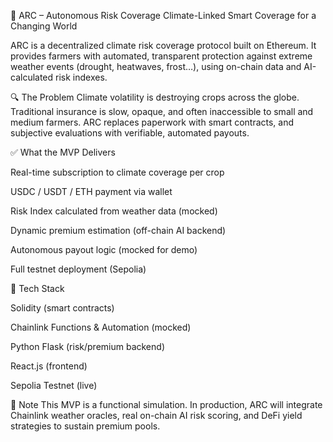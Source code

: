 🌾 ARC – Autonomous Risk Coverage
Climate-Linked Smart Coverage for a Changing World

ARC is a decentralized climate risk coverage protocol built on Ethereum.
It provides farmers with automated, transparent protection against extreme weather events (drought, heatwaves, frost…), using on-chain data and AI-calculated risk indexes.

🔍 The Problem
Climate volatility is destroying crops across the globe.
Traditional insurance is slow, opaque, and often inaccessible to small and medium farmers.
ARC replaces paperwork with smart contracts, and subjective evaluations with verifiable, automated payouts.

✅ What the MVP Delivers

Real-time subscription to climate coverage per crop

USDC / USDT / ETH payment via wallet

Risk Index calculated from weather data (mocked)

Dynamic premium estimation (off-chain AI backend)

Autonomous payout logic (mocked for demo)

Full testnet deployment (Sepolia)

🧱 Tech Stack

Solidity (smart contracts)

Chainlink Functions & Automation (mocked)

Python Flask (risk/premium backend)

React.js (frontend)

Sepolia Testnet (live)

📘 Note
This MVP is a functional simulation.
In production, ARC will integrate Chainlink weather oracles, real on-chain AI risk scoring, and DeFi yield strategies to sustain premium pools.
